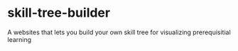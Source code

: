 # skill-tree-builder
A websites that lets you build your own skill tree for visualizing prerequisitial learning
